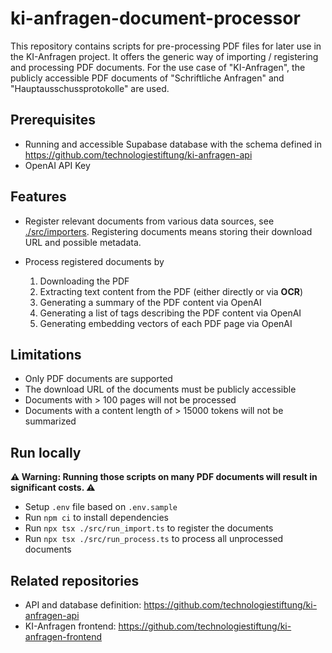 # ki-anfragen-document-processor

This repository contains scripts for pre-processing PDF files for later use in the KI-Anfragen project. It offers the generic way of importing / registering and processing PDF documents. For the use case of "KI-Anfragen", the publicly accessible PDF documents of "Schriftliche Anfragen" and "Hauptausschussprotokolle" are used.

## Prerequisites

- Running and accessible Supabase database with the schema defined in https://github.com/technologiestiftung/ki-anfragen-api
- OpenAI API Key

## Features

- Register relevant documents from various data sources, see [./src/importers](./src/importers). Registering documents means storing their download URL and possible metadata.
- Process registered documents by

  1. Downloading the PDF
  2. Extracting text content from the PDF (either directly or via **OCR**)
  3. Generating a summary of the PDF content via OpenAI
  4. Generating a list of tags describing the PDF content via OpenAI
  5. Generating embedding vectors of each PDF page via OpenAI

## Limitations

- Only PDF documents are supported
- The download URL of the documents must be publicly accessible
- Documents with > 100 pages will not be processed
- Documents with a content length of > 15000 tokens will not be summarized

## Run locally

**⚠️ Warning: Running those scripts on many PDF documents will result in significant costs. ⚠️**

- Setup `.env` file based on `.env.sample`
- Run `npm ci` to install dependencies
- Run `npx tsx ./src/run_import.ts` to register the documents
- Run `npx tsx ./src/run_process.ts` to process all unprocessed documents

## Related repositories

- API and database definition: https://github.com/technologiestiftung/ki-anfragen-api
- KI-Anfragen frontend: https://github.com/technologiestiftung/ki-anfragen-frontend
